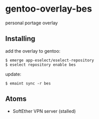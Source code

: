 # gentoo-overlay-bes
personal portage overlay

## Installing

add the overlay to gentoo:

```
$ emerge app-eselect/eselect-repository
$ eselect repository enable bes
```

update:

```
$ emaint sync -r bes
```

## Atoms

- SoftEther VPN server (stalled)


